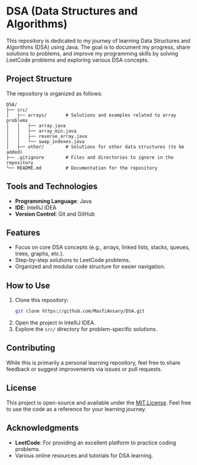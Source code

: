 # DSA (Data Structures and Algorithms)

This repository is dedicated to my journey of learning Data Structures and Algorithms (DSA) using Java. The goal is to document my progress, share solutions to problems, and improve my programming skills by solving LeetCode problems and exploring various DSA concepts.

## Project Structure
The repository is organized as follows:

```
DSA/
├── src/
│   ├── arrays/       # Solutions and examples related to array problems
│   │   ├── array.java
│   │   ├── array_min.java
│   │   ├── reverse_array.java
│   │   └── swap_indexes.java
│   ├── other/        # Solutions for other data structures (to be added)
├── .gitignore        # Files and directories to ignore in the repository
└── README.md         # Documentation for the repository
```

## Tools and Technologies
- **Programming Language**: Java
- **IDE**: IntelliJ IDEA
- **Version Control**: Git and GitHub

## Features
- Focus on core DSA concepts (e.g., arrays, linked lists, stacks, queues, trees, graphs, etc.).
- Step-by-step solutions to LeetCode problems.
- Organized and modular code structure for easier navigation.

## How to Use
1. Clone this repository:
   ```bash
   git clone https://github.com/MasfiAnsary/DSA.git
   ```
2. Open the project in IntelliJ IDEA.
3. Explore the `src/` directory for problem-specific solutions.

## Contributing
While this is primarily a personal learning repository, feel free to share feedback or suggest improvements via issues or pull requests.

## License
This project is open-source and available under the [MIT License](LICENSE). Feel free to use the code as a reference for your learning journey.

## Acknowledgments
- **LeetCode**: For providing an excellent platform to practice coding problems.
- Various online resources and tutorials for DSA learning.
